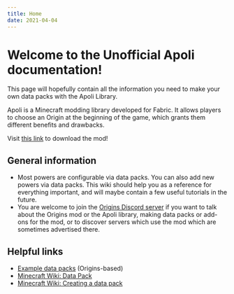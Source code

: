 ```yaml
---
title: Home
date: 2021-04-04
---
```


# Welcome to the Unofficial Apoli documentation!

This page will hopefully contain all the information you need to make your own data packs with the Apoli Library.

Apoli is a Minecraft modding library developed for Fabric. It allows players to choose an Origin at the beginning of the game, which grants them different benefits and drawbacks.

Visit [this link](https://github.com/apace100/apoli) to download the mod!

## General information

- Most powers are configurable via data packs. You can also add new powers via data packs. This wiki should help you as a reference for everything important, and will maybe contain a few useful tutorials in the future.
- You are welcome to join the [Origins Discord server](https://discord.gg/4mTMHu3) if you want to talk about the Origins mod or the Apoli library, making data packs or add-ons for the mod, or to discover servers which use the mod which are sometimes advertised there.

## Helpful links

* [Example data packs](https://github.com/apace100/origins-example-packs) (Origins-based)
* [Minecraft Wiki: Data Pack](https://minecraft.gamepedia.com/Data_Pack)
* [Minecraft Wiki: Creating a data pack](https://minecraft.gamepedia.com/Tutorials/Creating_a_data_pack)
